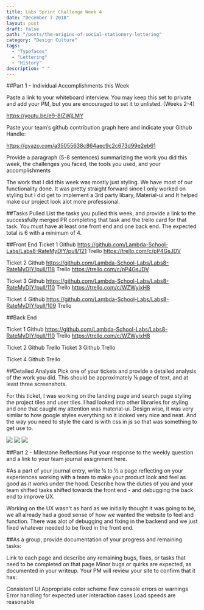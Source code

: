 ```yaml
---
title: Labs Sprint Challenge Week 4
date: "December 7 2018"
layout: post
draft: false
path: "/posts/the-origins-of-social-stationery-lettering"
category: "Design Culture"
tags:
  - "Typefaces"
  - "Lettering"
  - "History"
description: " "
---
```


##Part 1 - Individual Accomplishments this Week

Paste a link to your whiteboard interview. You may keep this set to private and add your PM, but you are encouraged to set it to unlisted. (Weeks 2-4)

https://youtu.be/e9-8IZWjLMY



Paste your team’s github contribution graph here and indicate your Github Handle:

https://gyazo.com/a35055638c864aec9c2c673d99e2eb61

Provide a paragraph (5-8 sentences) summarizing the work you did this week, the challenges you faced, the tools you used, and your accomplishments

The work that I did this week was mostly just styling. We have most of our functionality done. It was pretty straight forward since I only worked on styling but I did get to implement a 3rd party libary, Material-ui and It helped make our project look alot more professional. 



##Tasks Pulled
List the tasks you pulled this week, and provide a link to the successfully merged PR completing that task and the trello card for that task.  You must have at least one front end and one back end. The expected total is 6 with a minimum of 4.

##Front End
Ticket 1
Github https://github.com/Lambda-School-Labs/Labs8-RateMyDIY/pull/121
Trello https://trello.com/c/pP4GsJDV

Ticket 2
Github https://github.com/Lambda-School-Labs/Labs8-RateMyDIY/pull/118
Trello https://trello.com/c/pP4GsJDV

Ticket 3
Github https://github.com/Lambda-School-Labs/Labs8-RateMyDIY/pull/110
Trello https://trello.com/c/WZWyixH8

Ticket 4 
Github https://github.com/Lambda-School-Labs/Labs8-RateMyDIY/pull/109 
Trello 

##Back End



Ticket 1
Github https://github.com/Lambda-School-Labs/Labs8-RateMyDIY/pull/110
Trello https://trello.com/c/WZWyixH8

Ticket 2
Github 
Trello 
Ticket 3
Github 
Trello 

Ticket 4
Github 
Trello 



##Detailed Analysis
Pick one of your tickets and provide a detailed analysis of the work you did.  This should be approximately ¼ page of text, and at least three screenshots.

For this ticket, I was working on the landing page and search page styling the project tiles and user tiles. I had looked into other libraries for styling and one that caught my attention was material-ui. Design wise, it was very similar to how google styles everything so it looked very nice and neat. And the way you need to style the card is with css in js so that was something to get use to.

<img src="https://gyazo.com/4e50c6a4e6cb01ab135b1431403bef6c">
<img src="https://gyazo.com/5f7f3953a9dd43e440a62191074d4f90">
<img src="https://gyazo.com/3c77787eb0fdc1aba593108a0bc84ca2">


##Part 2 - Milestone Reflections
Put your response to the weekly question and a link to your team journal assignment here.


#As a part of your journal entry, write ¼ to ½ a page reflecting on your experiences working with a team to make your product look and feel as good as it works under the hood. Describe how the duties of you and your team shifted tasks shifted towards the front end - and debugging the back end to improve UX.

Working on the UX wasn't as hard as we initially thought it was going to be, we all already had a good sense of how we wanted the website to feel and function. There was alot of debugging and fixing in the backend and we just fixed whatever needed to be fixed in the front end.


##As a group, provide documentation of your progress and remaining tasks:

Link to each page and describe any remaining bugs, fixes, or tasks that need to be completed on that page
Minor bugs or quirks are expected, as documented in your writeup. Your PM will review your site to confirm that it has:

Consistent UI
Appropriate color scheme
Few console errors or warnings
Error handling for expected user interaction cases
Load speeds are reasonable